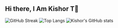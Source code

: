## Hi there, I Am Kishor T👋
![GitHub Streak](http://github-readme-streak-stats.herokuapp.com?user=Kishor404&theme=dark)
![Top Langs](https://github-readme-stats.vercel.app/api/top-langs/?username=kishor404&theme=dark&layout=compact)
![Kishor's GitHub stats](https://github-readme-stats.vercel.app/api?username=kishor404&show_icons=true&theme=dark&rank_icon=percentile)
